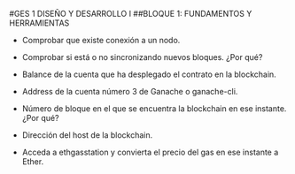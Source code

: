 #GES 1 DISEÑO Y DESARROLLO I
##BLOQUE 1: FUNDAMENTOS Y HERRAMIENTAS

- Comprobar que existe conexión a un nodo.



- Comprobar si está o no sincronizando nuevos bloques. ¿Por qué?
- Balance de la cuenta que ha desplegado el contrato en la blockchain.
- Address de la cuenta número 3 de Ganache o ganache-cli.
- Número de bloque en el que se encuentra la blockchain en ese instante. ¿Por qué?
- Dirección del host de la blockchain.
- Acceda a ethgasstation y convierta el precio del gas en ese instante a Ether.

